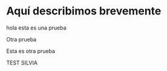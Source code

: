 ﻿# Aquí describimos brevemente

hola esta es una prueba

Otra prueba

Esta es otra prueba

TEST SILVIA